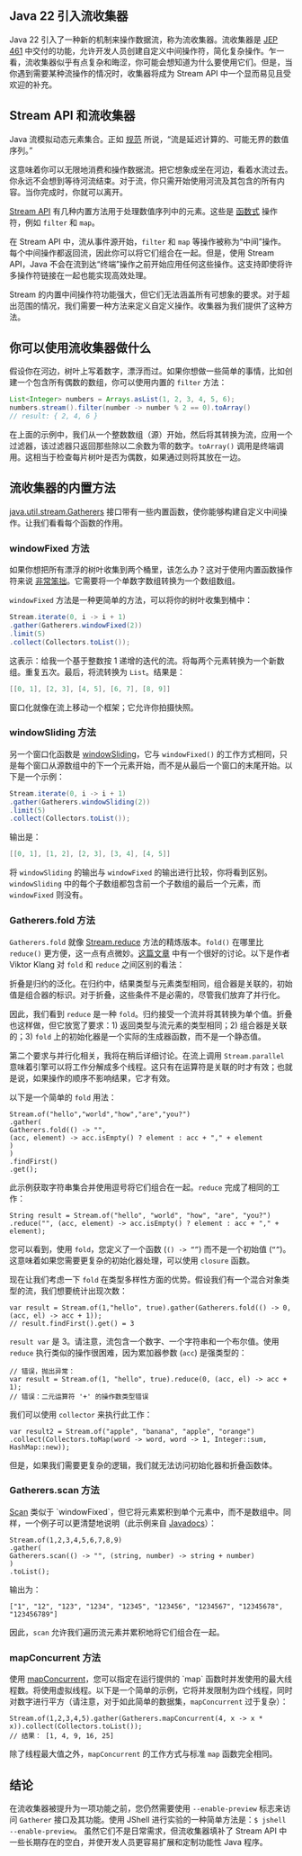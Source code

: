 ## Java 22 引入流收集器

Java 22 引入了一种新的机制来操作数据流，称为流收集器。流收集器是 [JEP 461](https://openjdk.org/jeps/461) 中交付的功能，允许开发人员创建自定义中间操作符，简化复杂操作。乍一看，流收集器似乎有点复杂和晦涩，你可能会想知道为什么要使用它们。但是，当你遇到需要某种流操作的情况时，收集器将成为 Stream API 中一个显而易见且受欢迎的补充。

## Stream API 和流收集器

Java 流模拟动态元素集合。正如 [规范](https://openjdk.org/jeps/461) 所说，“流是延迟计算的、可能无界的数值序列。”

这意味着你可以无限地消费和操作数据流。把它想象成坐在河边，看着水流过去。你永远不会想到等待河流结束。对于流，你只需开始使用河流及其包含的所有内容。当你完成时，你就可以离开。

[Stream API](https://docs.oracle.com/javase/8/docs/api/java/util/stream/Stream.html) 有几种内置方法用于处理数值序列中的元素。这些是 [函数式](https://www.infoworld.com/article/3613715/what-is-functional-programming-a-practical-guide.html) 操作符，例如 `filter` 和 `map`。

在 Stream API 中，流从事件源开始，`filter` 和 `map` 等操作被称为“中间”操作。每个中间操作都返回流，因此你可以将它们组合在一起。但是，使用 Stream API，Java 不会在流到达“终端”操作之前开始应用任何这些操作。这支持即使将许多操作符链接在一起也能实现高效处理。

Stream 的内置中间操作符功能强大，但它们无法涵盖所有可想象的要求。对于超出范围的情况，我们需要一种方法来定义自定义操作。收集器为我们提供了这种方法。

## 你可以使用流收集器做什么

假设你在河边，树叶上写着数字，漂浮而过。如果你想做一些简单的事情，比如创建一个包含所有偶数的数组，你可以使用内置的 `filter` 方法：

```java
List<Integer> numbers = Arrays.asList(1, 2, 3, 4, 5, 6);
numbers.stream().filter(number -> number % 2 == 0).toArray()
// result: { 2, 4, 6 }
```

在上面的示例中，我们从一个整数数组（源）开始，然后将其转换为流，应用一个过滤器，该过滤器只返回那些除以二余数为零的数字。`toArray()` 调用是终端调用。这相当于检查每片树叶是否为偶数，如果通过则将其放在一边。

## 流收集器的内置方法

[java.util.stream.Gatherers](https://docs.oracle.com/en%2Fjava%2Fjavase%2F22%2Fdocs%2Fapi%2F%2F/java.base/java/util/stream/Gatherers.html) 接口带有一些内置函数，使你能够构建自定义中间操作。让我们看看每个函数的作用。

### windowFixed 方法

如果你想把所有漂浮的树叶收集到两个桶里，该怎么办？这对于使用内置函数操作符来说 [非常笨拙](https://blog.payara.fish/introducing-stream-gatherers-jep-461-for-enhanced-java-stream-operations)。它需要将一个单数字数组转换为一个数组数组。

`windowFixed` 方法是一种更简单的方法，可以将你的树叶收集到桶中：

```java
Stream.iterate(0, i -> i + 1)
.gather(Gatherers.windowFixed(2))
.limit(5)
.collect(Collectors.toList());
```

这表示：给我一个基于整数按 1 递增的迭代的流。将每两个元素转换为一个新数组。重复五次。最后，将流转换为 `List`。结果是：

```java
[[0, 1], [2, 3], [4, 5], [6, 7], [8, 9]]
```

窗口化就像在流上移动一个框架；它允许你拍摄快照。

### windowSliding 方法

另一个窗口化函数是 [windowSliding](https://docs.oracle.com/en%2Fjava%2Fjavase%2F22%2Fdocs%2Fapi%2F%2F/java.base/java/util/stream/Gatherers.html#windowSliding(int))，它与 `windowFixed()` 的工作方式相同，只是每个窗口从源数组中的下一个元素开始，而不是从最后一个窗口的末尾开始。以下是一个示例：

```java
Stream.iterate(0, i -> i + 1)
.gather(Gatherers.windowSliding(2))
.limit(5)
.collect(Collectors.toList());
```

输出是：

```java
[[0, 1], [1, 2], [2, 3], [3, 4], [4, 5]]
```

将 `windowSliding` 的输出与 `windowFixed` 的输出进行比较，你将看到区别。`windowSliding` 中的每个子数组都包含前一个子数组的最后一个元素，而 `windowFixed` 则没有。

### Gatherers.fold 方法

`Gatherers.fold`
就像 [Stream.reduce](https://docs.oracle.com/javase/8/docs/api/java/util/stream/Stream.html#reduce-java.util.function.BinaryOperator-) 方法的精炼版本。`fold()` 在哪里比 `reduce()` 更方便，这一点有点微妙。[这篇文章](https://cr.openjdk.org/~vklang/Gatherers.html) 中有一个很好的讨论。以下是作者 Viktor Klang 对 `fold` 和 `reduce` 之间区别的看法：

折叠是归约的泛化。在归约中，结果类型与元素类型相同，组合器是关联的，初始值是组合器的标识。对于折叠，这些条件不是必需的，尽管我们放弃了并行化。

因此，我们看到 `reduce` 是一种 `fold`。归约接受一个流并将其转换为单个值。折叠也这样做，但它放宽了要求：1) 返回类型与流元素的类型相同；2) 组合器是关联的；3) `fold` 上的初始化器是一个实际的生成器函数，而不是一个静态值。

第二个要求与并行化相关，我将在稍后详细讨论。在流上调用 `Stream.parallel` 意味着引擎可以将工作分解成多个线程。这只有在运算符是关联的时才有效；也就是说，如果操作的顺序不影响结果，它才有效。

以下是一个简单的 `fold` 用法：

```
Stream.of("hello","world","how","are","you?")
.gather(
Gatherers.fold(() -> "",
(acc, element) -> acc.isEmpty() ? element : acc + "," + element
)
)
.findFirst()
.get();
```
此示例获取字符串集合并使用逗号将它们组合在一起。`reduce` 完成了相同的工作：

```
String result = Stream.of("hello", "world", "how", "are", "you?")
.reduce("", (acc, element) -> acc.isEmpty() ? element : acc + "," + element);
```
您可以看到，使用 `fold`，您定义了一个函数 (`() -> “”`) 而不是一个初始值 (`“”`)。这意味着如果您需要更复杂的初始化器处理，可以使用 `closure` 函数。

现在让我们考虑一下 `fold` 在类型多样性方面的优势。假设我们有一个混合对象类型的流，我们想要统计出现次数：

```
var result = Stream.of(1,"hello", true).gather(Gatherers.fold(() -> 0, (acc, el) -> acc + 1));
// result.findFirst().get() = 3
```
`result var` 是 3。请注意，流包含一个数字、一个字符串和一个布尔值。使用 `reduce` 执行类似的操作很困难，因为累加器参数 (`acc`) 是强类型的：

```
// 错误，抛出异常：
var result = Stream.of(1, "hello", true).reduce(0, (acc, el) -> acc + 1);
// 错误：二元运算符 '+' 的操作数类型错误
```
我们可以使用 `collector` 来执行此工作：

```
var result2 = Stream.of("apple", "banana", "apple", "orange")
.collect(Collectors.toMap(word -> word, word -> 1, Integer::sum, HashMap::new));
```
但是，如果我们需要更复杂的逻辑，我们就无法访问初始化器和折叠函数体。

### Gatherers.scan 方法
[Scan](https://docs.oracle.com/en/java/javase/22/docs/api/java.base/java/util/stream/Gatherers.html#scan(java.util.function.Supplier,java.util.function.BiFunction)) 类似于 `windowFixed`，但它将元素累积到单个元素中，而不是数组中。同样，一个例子可以更清楚地说明（此示例来自 [Javadocs](https://docs.oracle.com/en/java/javase/22/docs/api/java.base/java/util/stream/Gatherers.html#scan(java.util.function.Supplier,java.util.function.BiFunction))）：
```
Stream.of(1,2,3,4,5,6,7,8,9)
.gather(
Gatherers.scan(() -> "", (string, number) -> string + number)
)
.toList();
```
输出为：

```
["1", "12", "123", "1234", "12345", "123456", "1234567", "12345678", "123456789"]
```
因此，`scan` 允许我们遍历流元素并累积地将它们组合在一起。

### mapConcurrent 方法
使用 [mapConcurrent](https://docs.oracle.com/en/java/javase/22/docs/api/java.base/java/util/stream/Gatherers.html#mapConcurrent(int,java.util.function.Function))，您可以指定在运行提供的 `map` 函数时并发使用的最大线程数。将使用虚拟线程。以下是一个简单的示例，它将并发限制为四个线程，同时对数字进行平方（请注意，对于如此简单的数据集，`mapConcurrent` 过于复杂）：

```
Stream.of(1,2,3,4,5).gather(Gatherers.mapConcurrent(4, x -> x * x)).collect(Collectors.toList());
// 结果： [1, 4, 9, 16, 25]
```
除了线程最大值之外，`mapConcurrent` 的工作方式与标准 `map` 函数完全相同。

## 结论
在流收集器被提升为一项功能之前，您仍然需要使用 `--enable-preview` 标志来访问 `Gatherer` 接口及其功能。使用 JShell 进行实验的一种简单方法是：`$ jshell --enable-preview`。
虽然它们不是日常需求，但流收集器填补了 Stream API 中一些长期存在的空白，并使开发人员更容易扩展和定制功能性 Java 程序。